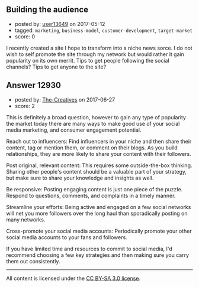 ## Building the audience

- posted by: [user13649](https://stackexchange.com/users/10884739/user13649) on 2017-05-12
- tagged: `marketing`, `business-model`, `customer-development`, `target-market`
- score: 0

<p>I recently created a site I hope to transform into a niche news sorce. I do not wish to self promote the site through my network but would rather it gain popularity on its own merrit. Tips to get people following the social channels? Tips to get anyone to the site? </p>



## Answer 12930

- posted by: [The-Creatives](https://stackexchange.com/users/11207096/the-creatives) on 2017-06-27
- score: 2

<p>This is definitely a broad question, however to gain any type of popularity the market today there are many ways to make good use of your social media marketing, and consumer engagement potential.</p>

<p>Reach out to influencers: Find influencers in your niche and then share their content, tag or mention them, or comment on their blogs. As you build relationships, they are more likely to share your content with their followers.</p>

<p>Post original, relevant content: This requires some outside-the-box thinking. Sharing other people's content should be a valuable part of your strategy, but make sure to share your knowledge and insights as well.</p>

<p>Be responsive: Posting engaging content is just one piece of the puzzle. Respond to questions, comments, and complaints in a timely manner.</p>

<p>Streamline your efforts: Being active and engaged on a few social networks will net you more followers over the long haul than sporadically posting on many networks.</p>

<p>Cross-promote your social media accounts: Periodically promote your other social media accounts to your fans and followers.</p>

<p>If you have limited time and resources to commit to social media, I'd recommend choosing a few key strategies and then making sure you carry them out consistently.</p>




---

All content is licensed under the [CC BY-SA 3.0 license](https://creativecommons.org/licenses/by-sa/3.0/).
